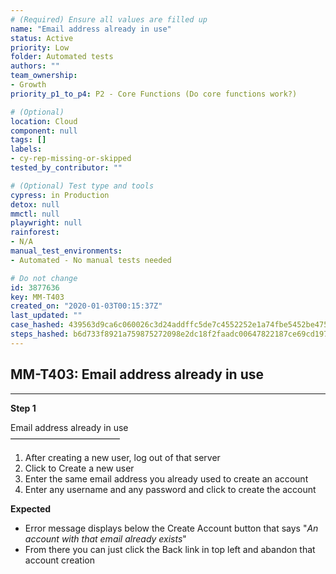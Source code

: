 ```yaml
---
# (Required) Ensure all values are filled up
name: "Email address already in use"
status: Active
priority: Low
folder: Automated tests
authors: ""
team_ownership: 
- Growth
priority_p1_to_p4: P2 - Core Functions (Do core functions work?)

# (Optional)
location: Cloud
component: null
tags: []
labels: 
- cy-rep-missing-or-skipped
tested_by_contributor: ""

# (Optional) Test type and tools
cypress: in Production
detox: null
mmctl: null
playwright: null
rainforest: 
- N/A
manual_test_environments:
- Automated - No manual tests needed

# Do not change
id: 3877636
key: MM-T403
created_on: "2020-01-03T00:15:37Z"
last_updated: ""
case_hashed: 439563d9ca6c060026c3d24addffc5de7c4552252e1a74fbe5452be475002d34a20061f2373fb0871182b73cc8e4d973
steps_hashed: b6d733f8921a759875272098e2dc18f2faadc00647822187ce69cd197970a33c7ea90b1a3cc27c3b09eebf314072f463
---
```


<!-- (Auto-generated) Based on frontmatter's "key" and "name" -->

## MM-T403: Email address already in use

---

**Step 1**

Email address already in use\
–––––––––––––––––––––––––

1. After creating a new user, log out of that server
2. Click to Create a new user
3. Enter the same email address you already used to create an account
4. Enter any username and any password and click to create the account

**Expected**

- Error message displays below the Create Account button that says "_An account with that email already exists_"
- From there you can just click the Back link in top left and abandon that account creation
